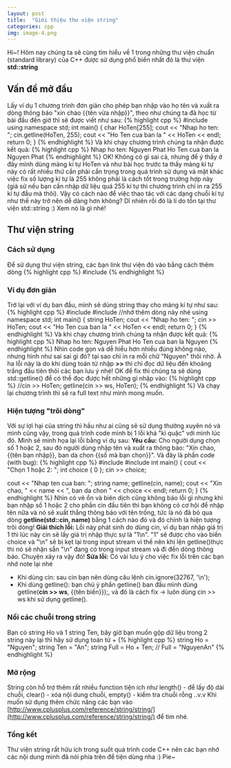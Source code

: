 ```yaml
---
layout: post
title:  "Giới thiệu thư viện string"
categories: cpp
img: image-4.png
---
```

Hi~! Hôm nay chúng ta sẽ cùng tìm hiểu về 1 trong những thư viện chuẩn (standard library) của C++ được sử dụng phổ biến nhất đó là thư viện **std::string**
## Vấn đề mở đầu
Lấy ví dụ 1 chương trình đơn giản cho phép bạn nhập vào họ tên và xuất ra dòng thông báo "xin chào {{tên vừa nhập}}", theo như chúng ta đã học từ bài đầu đến giờ thì sẽ được viết như sau:
{% highlight cpp %}
#include <iostream>
using namespace std;
int main() {
  char HoTen[255];
  cout << "Nhap ho ten: ";
  cin.getline(HoTen, 255);
  cout << "Ho Ten cua ban la " << HoTen << endl;
  return 0;
}
{% endhighlight %}
Và khi chạy chương trình chúng ta nhận được kết quả:
{% highlight cpp %}
  Nhap ho ten: Nguyen Phat
  Ho Ten cua ban la Nguyen Phat
{% endhighlight %}
OK! Không có gì sai cả, nhưng để ý thấy ở đây mình dùng mảng kí tự HoTen và như bài học trước ta thấy mảng kí tự này có rất nhiều thứ cần phải cẩn trọng trong quá trình sử dụng và mặt khác việc fix số lượng kí tự là 255 không phải là cách tốt trong trường hợp này (giả sử nếu bạn cần nhập dữ liệu quá 255 kí tự thì chương trình chỉ in ra 255 kí tự đầu mà thôi). Vậy có cách nào để việc thao tác với các dạng chuỗi kí tự như thế này trở nên dễ dàng hơn không? Dĩ nhiên rồi đó là lí do tồn tại thư viện std::string :) Xem nó là gì nhé!
  
## Thư viện string
### Cách sử dụng
Để sử dụng thư viện string, các bạn link thư viện đó vào bằng cách thêm dòng 
{% highlight cpp %}
  #include <string>
{% endhighlight %}
### Ví dụ đơn giản
Trở lại với ví dụ ban đầu, mình sẽ dùng string thay cho mảng kí tự như sau:
{% highlight cpp %}
#include <iostream>
#include <string> //nhớ thêm dòng này nhé
using namespace std;
int main() {
	string HoTen;
	cout << "Nhap ho ten: ";
	cin >> HoTen;
	cout << "Ho Ten cua ban la " << HoTen << endl;
	return 0;
}
{% endhighlight %}
Và khi chạy chương trình chúng ta nhận được kết quả:
{% highlight cpp %}
  Nhap ho ten: Nguyen Phat
  Ho Ten cua ban la Nguyen
{% endhighlight %}
Nhìn code gọn và dễ hiểu hơn nhiều đúng không nào, nhưng hình như sai sai gì đó? tại sao chỉ in ra mỗi chữ "Nguyen" thôi nhờ. À ha lỗi này là do khi dùng toán tử nhập **>>** thì chỉ đọc dữ liệu đến khoảng trắng đầu tiên thôi các bạn lưu ý nhé!
OK để fix thì chúng ta sẽ dùng std::getline() để có thể đọc được hết những gì nhập vào:
{% highlight cpp %}
  //cin >> HoTen;
  getline(cin >> ws, HoTen);
{% endhighlight %}
Và chạy lại chương trình thì sẽ ra full text như mình mong muốn.
### Hiện tượng "trôi dòng"
Với sự lợi hại của string thì hầu như ai cũng sẽ sử dụng thường xuyên nó và mình cũng vậy, trong quá trình code mình bị 1 lỗi khá "kì quặc" với mình lúc đó. Mình sẽ minh họa lại lỗi bằng ví dụ sau:
**Yêu cầu:** Cho người dụng chọn số 1 hoặc 2, sau đó người dùng nhập tên và xuất ra thông báo: "Xin chao, {{tên bạn nhập}}, ban da chon {{số mà bạn chọn}}".
Và đây là phần code (with bug):
{% highlight cpp %}
#include <string>
#include <iostream>
int main()
{
   cout << "Chọn 1 hoặc 2: ";
   int choice { 0 };
   cin >> choice;
 
   cout << "Nhap ten cua ban: ";
   string name;
   getline(cin, name); 
   cout << "Xin chao, " << name << ", ban da chon " << choice << endl;
    return 0;
}
{% endhighlight %}
Nhìn có vẻ ổn và biên dịch cũng không báo lỗi gì nhưng khi bạn nhập số 1 hoặc 2 cho phần cin đầu tiên thì bạn không có cơ hội để nhập tên nữa và nó sẽ xuất thẳng thông báo với tên trống, tức là nó đã bỏ qua dòng **getline(std::cin, name)** bằng 1 cách nào đó và đó chính là hiện tượng trôi dòng!
**Giải thích lỗi:** Lỗi này phát sinh do dùng cin, ví dụ bạn nhập giá trị 1 thì lúc này cin sẽ lấy giá trị nhập thực sự là "1\n". "1" sẽ được cho vào biến choice và "\n" sẽ bị kẹt lại trong input stream vì thế nên khi lện getline()thực thi nó sẽ nhận sẵn "\n" đang có trong input stream và đi đến dòng thông báo. Chuyện xảy ra vậy đó!
**Sửa lỗi:** Có vài lưu ý cho việc fix lỗi trên các bạn nhớ note lại nhé
  - Khi dùng cin: sau cin bạn nên dùng câu lệnh cin.ignore(32767, '\n');
  - Khi dùng getline(): bạn chú ý phần getline() ban đầu mình dùng getline(**cin >> ws**, {{tên biến}});, và đó là cách fix -> luôn dùng cin >> ws khi sử dụng getline().
### Nối các chuỗi trong string
Bạn có string Ho và 1 string Ten, bây giờ bạn muốn gộp dữ liệu trong 2 string này lại thì hãy sử dụng toán tử +
{% highlight cpp %}
string Ho = "Nguyen";
string Ten = "An";
string Full = Ho + Ten; // Full = "NguyenAn"
{% endhighlight %}
### Mở rộng
String còn hỗ trợ thêm rất nhiều function tiện ích như length() - để lấy độ dài chuỗi, clear() - xóa nội dung chuỗi, empty() - kiểm tra chuỗi rỗng ..v.v Khi muốn sử dụng thêm chức năng các bạn vào [http://www.cplusplus.com/reference/string/string/](http://www.cplusplus.com/reference/string/string/) để tìm nhé.

### Tổng kết
Thư viện string rất hữu ích trong suốt quá trình code C++ nên các bạn nhớ các nội dung mình đã nói phía trên để tiện dùng nha :) Pie~
